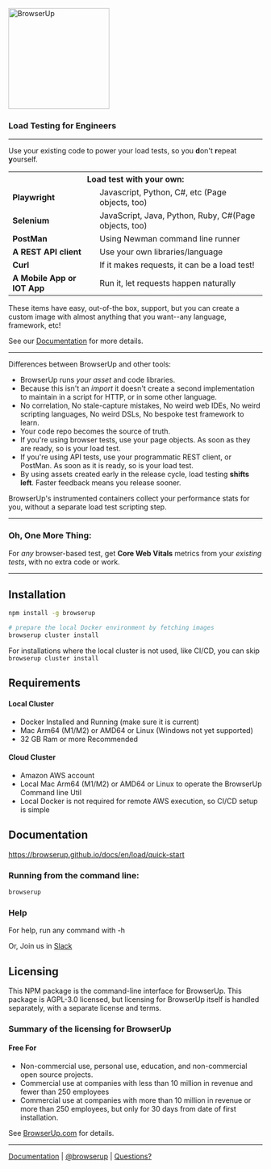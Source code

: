 <p/>

<div align="">
  <img src="https://browserup.com/wp-content/themes/browserup/images/logo-text-475x93.png" alt="BrowserUp" width="200px" />
</div>

<h3 align="">Load Testing for Engineers</h3>

----

Use your existing code to power your load tests, so you **d**on't **r**epeat **y**ourself.
<br>
<div align="">
  <table class="">
  <tr><th colspan="2">Load test with your own:</th></tr>
  <tr><td><b>Playwright</b> </td><td>Javascript, Python, C#, etc (Page objects, too)</td></tr>
  <tr><td><b>Selenium</b></td><td>JavaScript, Java, Python, Ruby, C#(Page objects, too)</td></tr>
  <tr><td><b>PostMan</b></td><td>Using Newman command line runner</td></tr>
  <tr><td><b>A REST API client</b></td><td>Use your own libraries/language</td></tr>
  <tr><td><b>Curl</b></td><td>If it makes requests, it can be a load test!</td></tr>
  <tr><td><b>A Mobile App or IOT App</b></td><td>Run it, let requests happen naturally</td></tr>
  </table>
</div>
<p/>
These items have easy, out-of-the box, support, but you can create a custom image with
almost anything that you want--any language, framework, etc!

See our [Documentation](https://browserup.com/docs) for more details.

----

Differences between BrowserUp and other tools:

* BrowserUp runs _your_ *asset* and code libraries.
* Because this isn't an _import_ it doesn't create a second implementation to maintain in a script for HTTP, or in some other
  language.
* No correlation, No stale-capture mistakes, No weird web IDEs, No weird scripting languages,
  No weird DSLs, No bespoke test framework to learn.
* Your code repo becomes the source of truth.
* If you're using browser tests, use your page objects. As soon as they are ready, so is your load test.
* If you're using API tests, use your programmatic REST client, or PostMan. As soon as it is ready, so is your load test.
* By using assets created early in the release cycle, load testing **shifts left**. Faster feedback means you release sooner.

BrowserUp's instrumented containers collect your performance stats for you, without a separate load test scripting step.

----
### Oh, One More Thing:

For *any* browser-based test, get **Core Web Vitals** metrics from your *existing tests*, with no extra code or work.

----

## Installation
```bash
npm install -g browserup

# prepare the local Docker environment by fetching images
browserup cluster install 
```

For installations where the local cluster is not used, like CI/CD, you can skip `browserup cluster install`

## Requirements

#### Local Cluster
* Docker Installed and Running (make sure it is current)
* Mac Arm64 (M1/M2) or AMD64 or Linux (Windows not yet supported)
* 32 GB Ram or more Recommended
#### Cloud Cluster
* Amazon AWS account
* Local Mac Arm64 (M1/M2) or AMD64 or Linux to operate the BrowserUp Command line Util
* Local Docker is not required for remote AWS execution, so CI/CD setup is simple

## Documentation

https://browserup.github.io/docs/en/load/quick-start

### Running from the command line:

```bash
browserup
```

### Help

For help, run any command with -h

Or,  Join us in [Slack](https://join.slack.com/t/browserup-community/shared_invite/zt-1zddvbu5f-_wZtMuANHgFaz9YstEspLw)



## Licensing

This NPM package is the command-line interface for BrowserUp. This package is AGPL-3.0 licensed, but licensing for BrowserUp
itself is handled separately, with a separate license and terms.

### Summary of the licensing for BrowserUp

#### Free For
* Non-commercial use, personal use, education, and non-commercial open source projects.
* Commercial use at companies with less than 10 million in revenue and fewer than 250 employees
* Commercial use at companies with more than 10 million in revenue or more than 250 employees, but only for 30 days from date of
  first installation.

See [BrowserUp.com](https://browserup.com) for details.

----

<p align="">
  <a href="http://browserup.com/docs">Documentation</a> | <a href="https://twitter.com/browserup">@browserup</a> | <a 
href="https://github.com/browserup/browserup-cli/discussions">Questions?</a>
</p>

